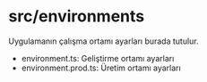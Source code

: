 # src/environments

Uygulamanın çalışma ortamı ayarları burada tutulur.

- environment.ts: Geliştirme ortamı ayarları
- environment.prod.ts: Üretim ortamı ayarları
